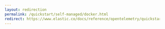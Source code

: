 ```yaml
---
layout: redirection
permalink: /quickstart/self-managed/docker.html
redirect: https://www.elastic.co/docs/reference/opentelemetry/quickstart/self-managed/docker
---
```

